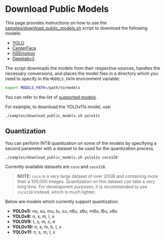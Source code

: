 # Download Public Models

This page provides instructions on how to use the
[samples/download_public_models.sh](https://github.com/open-edge-platform/edge-ai-libraries/tree/main/libraries/dl-streamer/samples/download_public_models.sh)
script to download the following models:

- [YOLO](https://docs.ultralytics.com/models/)
- [CenterFace](https://github.com/Star-Clouds/CenterFace)
- [HSEmotion](https://github.com/av-savchenko/face-emotion-recognition)
- [Deeplabv3](https://github.com/openvinotoolkit/open_model_zoo/blob/master/models/public/deeplabv3/README.md#deeplabv3)

The script downloads the models from their respective sources, handles the
necessary conversions, and places the model files in a directory
which you need to specify in the `MODELS_PATH` environment variable:

```bash
export MODELS_PATH=/path/to/models
```

You can refer to the list of
[supported models](https://github.com/open-edge-platform/edge-ai-libraries/tree/main/libraries/dl-streamer/samples/download_public_models.sh#L20).

For example, to download the YOLOv11s model, use:

```bash
./samples/download_public_models.sh yolo11s
```

## Quantization

You can perform INT8 quantization on some of the models by specifying a
second parameter with a dataset to be used for the quantization process.

```bash
./samples/download_public_models.sh yolo11s coco128
```

Currently available datasets are `coco` and `coco128`.

> **NOTE:** `coco` is a very large dataset of over 20GB and containing more than a
> 100,000 images. Quantization on this dataset can take a very long time.
> For development purposes, it is recommended to use `coco128` instead,
> which is much lighter.

Below are models which currently support quantization:

- **YOLOv5:** nu, su, mu, lu, xu, n6u, s6u, m6u, l6u, x6u
- **YOLOv8:** n, s, m, l, x
- **YOLOV9:** t, s, m, c, e
- **YOLOv10:** n, s, m, b, l, x
- **YOLOv11:** n, s, m, l, x
